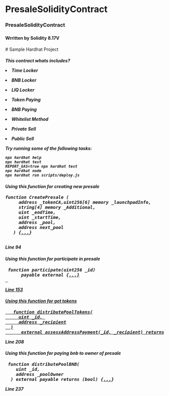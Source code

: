 # PresaleSolidityContract
<h3>PresaleSolidityContract<h3>
<h4>Wrritten by Solidity 8.17V </h5>
# Sample Hardhat Project


<h5>This contract whats includes?<p>

<li> Time Locker </p>
<li> BNB Locker </p>
<li> LIQ Locker </p>
<li> Token Paying </p>
<li> BNB Paying </p>
<li> Whitelist Method </p>
<li> Private Sell </p>
<li> Public Sell </p>


Try running some of the following tasks:


```shell
npx hardhat help
npx hardhat test
REPORT_GAS=true npx hardhat test
npx hardhat node
npx hardhat run scripts/deploy.js
```



<h4> Using this function for creating new presale</h4>


<pre>
function CreatePresale ( 
     address _tokenCA,uint256[6] memory _launchpadInfo, 
     string[4] memory _Additional,  
     uint _endTime, 
     uint _startTime, 
     address _pool, 
     address next_pool
   ) {<a href='https://github.com/JustinStar-py/Private-Sell-Solidity-Contract/blob/main/contract.sol#L94'>...</a>}
 </pre>
 <p> Line 94 </p>



 <h4> Using this function for participate in presale</h4>

 <pre>
 function participate(uint256 _id)
      payable external {<a href='https://github.com/JustinStar-py/Private-Sell-Solidity-Contract/blob/main/contract.sol#L153'>...}
 </pre>
<p> Line 153 </p>



<h4> Using this function for get tokens</h4>

<pre>
   function distributePoolTokens(
     uint _id, 
     address _recipient
  )
      external assessAddressPayment(_id, _recipient) returns (bool) {<a href='https://github.com/JustinStar-py/Private-Sell-Solidity-Contract/blob/main/contract.sol#L208'>...</a>}
</pre>
<p> Line 208 </p>



<h4> Using this function for paying bnb to owner of presale</h4>
<pre>
 function distributePoolBNB(
    uint _id,
    address _poolOwner
  ) external payable returns (bool) {<a href='https://github.com/JustinStar-py/Private-Sell-Solidity-Contract/blob/main/contract.sol#L237'>...</a>}
</pre>
<p> Line 237 </p>